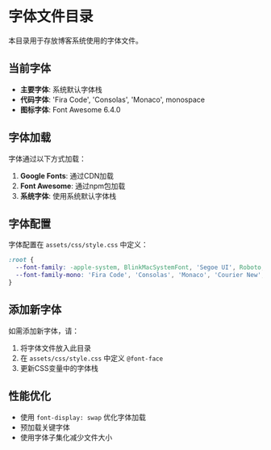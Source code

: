 # 字体文件目录

本目录用于存放博客系统使用的字体文件。

## 当前字体

- **主要字体**: 系统默认字体栈
- **代码字体**: 'Fira Code', 'Consolas', 'Monaco', monospace
- **图标字体**: Font Awesome 6.4.0

## 字体加载

字体通过以下方式加载：

1. **Google Fonts**: 通过CDN加载
2. **Font Awesome**: 通过npm包加载
3. **系统字体**: 使用系统默认字体栈

## 字体配置

字体配置在 `assets/css/style.css` 中定义：

```css
:root {
  --font-family: -apple-system, BlinkMacSystemFont, 'Segoe UI', Roboto, 'Helvetica Neue', Arial, sans-serif;
  --font-family-mono: 'Fira Code', 'Consolas', 'Monaco', 'Courier New', monospace;
}
```

## 添加新字体

如需添加新字体，请：

1. 将字体文件放入此目录
2. 在 `assets/css/style.css` 中定义 `@font-face`
3. 更新CSS变量中的字体栈

## 性能优化

- 使用 `font-display: swap` 优化字体加载
- 预加载关键字体
- 使用字体子集化减少文件大小 